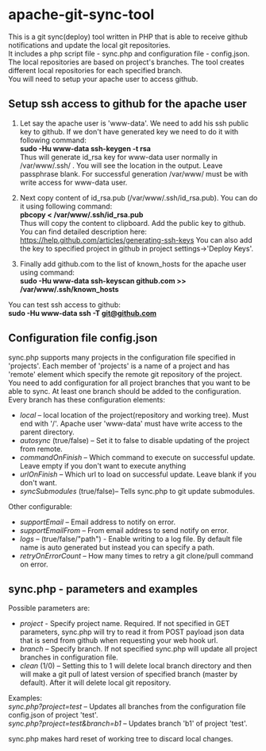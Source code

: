 apache-git-sync-tool
====================

This is a git sync(deploy) tool written in PHP that is able to receive github notifications and update the local git repositories.  
It includes a php script file - sync.php and configuration file - config.json.  
The local repositories are based on project's branches. The tool creates different local repositories for each specified branch.  
You will need to setup your apache user to access github.

Setup ssh access to github for the apache user
----------------

1. Let say the apache user is 'www-data'. We need to add his ssh public key to github. If we don't have generated key we need to do it with following command:  
**sudo -Hu www-data ssh-keygen -t rsa**  
Thus will generate id_rsa key for www-data user normally in /var/www/.ssh/ . You will see the location in the output. Leave passphrase blank. For successful generation /var/www/ must be with write access for www-data user.

2. Next copy content of id_rsa.pub (/var/www/.ssh/id_rsa.pub). You can do it using following command:  
**pbcopy < /var/www/.ssh/id_rsa.pub**  
Thus will copy the content to clipboard.
Add the public key to github. You can find detailed description here: https://help.github.com/articles/generating-ssh-keys
You can also add the key to specified project in github in project settings->'Deploy Keys'.

3. Finally add github.com to the list of known_hosts for the apache user using command:  
**sudo -Hu www-data ssh-keyscan github.com >> /var/www/.ssh/known_hosts**

You can test ssh access to github:  
**sudo -Hu www-data ssh -T git@github.com**


Configuration file config.json
--------------------

sync.php supports many projects in the configuration file specified in 'projects'.
Each member of 'projects' is a name of a project and has 'remote' element which specify the remote git repository of the project.  
You need to add configuration for all project branches that you want to be able to sync. At least one branch should be added to the configuration.  
Every branch has these configuration elements:    
* *local* – local location of the project(repository and working tree). Must end with  '/'. Apache user 'www-data' must have write access to the parent directory.  
* *autosync* (true/false) – Set it to false to disable updating of the project from remote.  
* *commandOnFinish* – Which command to execute on successful update. Leave empty if you don't want to execute anything  
* *urlOnFinish* – Which url to load on successful update. Leave blank if you don't want.   
* *syncSubmodules* (true/false)– Tells sync.php to git update submodules.   

Other configurable:  
* *supportEmail* – Email address to notify on error.  
* *supportEmailFrom* – From email address to send notify on error.  
* *logs* – (true/false/"path") - Enable writing to a log file. By default file name is auto generated but instead you can specify a path.  
* *retryOnErrorCount* – How many times to retry a git clone/pull command on error.  


sync.php - parameters and examples
-------------------

Possible parameters are:
* *project* - Specify project name. Required. If not specified in GET parameters, sync.php will try to read it from POST payload json data that is send from github when requesting your web hook url.
* *branch* – Specify branch. If not specified sync.php will update all project branches in configuration file.
* *clean* (1/0) –  Setting this to 1 will delete local branch directory and then will make a git pull of latest version of specified branch (master by default). After it will delete local git repository. 

Examples:  
*sync.php?project=test* – Updates all branches from the configuration file config.json of project 'test'.  
*sync.php?project=test&branch=b1* – Updates branch 'b1' of project 'test'.

sync.php makes hard reset of working tree to discard local changes.


